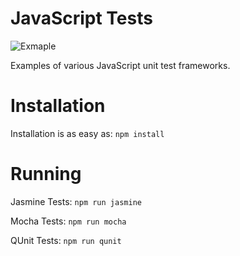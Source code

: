 JavaScript Tests
================

![Exmaple](http://ibin.co/24s8OoIZeuDs "Exmaple of usage")

Examples of various JavaScript unit test frameworks.

Installation
=============

Installation is as easy as:
``npm install``

Running
=======

Jasmine Tests:
``npm run jasmine``

Mocha Tests:
``npm run mocha``

QUnit Tests:
``npm run qunit``
